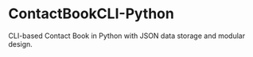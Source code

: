 # ContactBookCLI-Python
CLI-based Contact Book in Python with JSON data storage and modular design.
